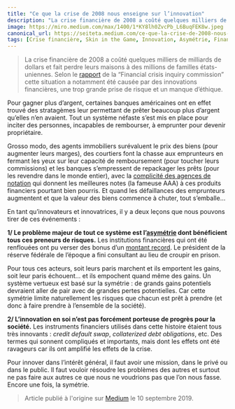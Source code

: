 ```yaml
---
title: "Ce que la crise de 2008 nous enseigne sur l’innovation"
description: "La crise financière de 2008 a coûté quelques milliers de milliards de dollars et fait perdre leurs maisons à des millions de familles états-uniennes"
image: https://miro.medium.com/max/1400/1*KY8lh0ZvcPb_L6BuqFEK8w.jpeg
canonical_url: https://seiteta.medium.com/ce-que-la-crise-de-2008-nous-enseigne-sur-linnovation-697c96a4fcea
tags: [Crise financière, Skin in the Game, Innovation, Asymétrie, Finance]
---
```


> La crise financière de 2008 a coûté quelques milliers de milliards de dollars et fait perdre leurs maisons à des millions de familles états-uniennes. Selon le [rapport](http://fcic-static.law.stanford.edu/cdn_media/fcic-reports/fcic_final_report_conclusions.pdf) de la “Financial crisis inquiry commission” cette situation a notamment été causée par des innovations financières, une trop grande prise de risque et un manque d’éthique.

Pour gagner plus d’argent, certaines banques américaines ont en effet trouvé des stratagèmes leur permettant de prêter beaucoup plus d’argent qu’elles n’en avaient. Tout un système néfaste s’est mis en place pour inciter des personnes, incapables de rembourser, à emprunter pour devenir propriétaire.

Grosso modo, des agents immobiliers surévaluent le prix des biens (pour augmenter leurs marges), des courtiers font la chasse aux emprunteurs en fermant les yeux sur leur capacité de remboursement (pour toucher leurs commissions) et les banques s’empressent de repackager les prêts (pour les revendre dans le monde entier), avec la [complicité des agences de notation](https://www.economie.gouv.fr/facileco/agences-notation-crise-subprimes-role#) qui donnent les meilleures notes (la fameuse AAA) à ces produits financiers pourtant bien pourris. Et quand les défaillances des emprunteurs augmentent et que la valeur des biens commence à chuter, tout s’emballe…

En tant qu’innovateurs et innovatrices, il y a deux leçons que nous pouvons tirer de ces événements :

**1/ Le problème majeur de tout ce système est l’[asymétrie](https://f14e.fr/2019/09/06/skin-in-the-game-startups-detat/) dont bénéficient tous ces preneurs de risques.** Les institutions financières qui ont été renflouées ont pu verser des bonus d’un [montant record](https://www.lemonde.fr/economie/article/2010/10/12/annee-record-pour-les-bonus-a-wall-street_1424405_3234.html). Le président de la réserve fédérale de l’époque a fini consultant au lieu de croupir en prison.

Pour tous ces acteurs, soit leurs paris marchent et ils emportent les gains, soit leur paris échouent… et ils empochent quand même des gains. Un système vertueux est basé sur la symétrie : de grands gains potentiels devraient aller de pair avec de grandes pertes potentielles. Car cette symétrie limite naturellement les risques que chacun est prêt à prendre (et donc à faire prendre à l’ensemble de la société).

**2/ L’innovation en soi n’est pas forcément porteuse de progrès pour la société.** Les instruments financiers utilisés dans cette histoire étaient tous très innovants : *credit default swap*, *collaterized debt obligations*, etc. Des termes qui sonnent compliqués et importants, mais dont les effets ont été ravageurs car ils ont amplifié les effets de la crise.

Pour innover dans l’intérêt général, il faut avoir une mission, dans le privé ou dans le public. Il faut vouloir résoudre les problèmes des autres et surtout ne pas faire aux autres ce que nous ne voudrions pas que l’on nous fasse. Encore une fois, la symétrie.

> Article publié à l'origine sur [Medium](https://seiteta.medium.com/ce-que-la-crise-de-2008-nous-enseigne-sur-linnovation-697c96a4fcea) le 10 septembre 2019.
